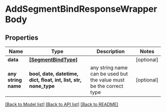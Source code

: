 # AddSegmentBindResponseWrapperBody


## Properties
Name | Type | Description | Notes
------------ | ------------- | ------------- | -------------
**data** | [**[SegmentBindType]**](SegmentBindType.md) |  | [optional] 
**any string name** | **bool, date, datetime, dict, float, int, list, str, none_type** | any string name can be used but the value must be the correct type | [optional]

[[Back to Model list]](../README.md#documentation-for-models) [[Back to API list]](../README.md#documentation-for-api-endpoints) [[Back to README]](../README.md)


